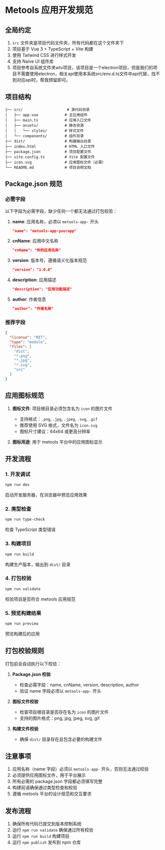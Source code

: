 
# Metools 应用开发规范

## 全局约定

1. `src` 文件夹是项目代码文件夹，所有代码都在这个文件夹下
2. 项目基于 Vue 3 + TypeScript + Vite 构建
3. 使用 Tailwind CSS 进行样式开发
4. 支持 Naive UI 组件库
5. 项目参考自系统文件夹wtv项目，该项目是一个electron项目，但是我们的项目不需要使用electron，相关api使用本系统src/env.d.ts文件中api代替，找不到对应api时，帮我预留即可。

## 项目结构

```
├── src/                    # 源代码目录
│   ├── app.vue            # 主应用组件
│   ├── main.ts            # 应用入口文件
│   ├── assets/            # 静态资源
│   │   └── styles/        # 样式文件
│   └── components/        # 组件目录
├── dist/                  # 构建输出目录
├── index.html             # HTML 入口文件
├── package.json           # 项目配置文件
├── vite.config.ts         # Vite 配置文件
├── icon.svg               # 应用图标文件（必需）
└── README.md              # 项目说明文档
```

## Package.json 规范

### 必需字段
以下字段为必需字段，缺少任何一个都无法通过打包校验：

1. **name**: 应用名称，必须以 `metools-app-` 开头
   ```json
   "name": "metools-app-yourapp"
   ```

2. **cnName**: 应用中文名称
   ```json
   "cnName": "你的应用名称"
   ```

3. **version**: 版本号，遵循语义化版本规范
   ```json
   "version": "1.0.0"
   ```

4. **description**: 应用描述
   ```json
   "description": "应用功能描述"
   ```

5. **author**: 作者信息
   ```json
   "author": "作者名称"
   ```

### 推荐字段
```json
{
  "license": "MIT",
  "type": "module",
  "files": [
    "dist",
    "*.png",
    "*.jpg",
    "*.svg",
    "src"
  ]
}
```

## 应用图标规范

1. **图标文件**: 项目根目录必须包含名为 `icon` 的图片文件
   - 支持格式：`.png`, `.jpg`, `.jpeg`, `.svg`, `.gif`
   - 推荐使用 SVG 格式，文件名为 `icon.svg`
   - 图标尺寸建议：64x64 或更高分辨率

2. **图标用途**: 用于 metools 平台中的应用图标显示

## 开发流程

### 1. 开发调试
```bash
npm run dev
```
启动开发服务器，在浏览器中预览应用效果

### 2. 类型检查
```bash
npm run type-check
```
检查 TypeScript 类型错误

### 3. 构建项目
```bash
npm run build
```
构建生产版本，输出到 `dist/` 目录

### 4. 打包校验
```bash
npm run validate
```
校验项目是否符合 metools 应用规范

### 5. 预览构建结果
```bash
npm run preview
```
预览构建后的应用

## 打包校验规则

打包前会自动执行以下校验：

1. **Package.json 校验**
   - 检查必需字段：name, cnName, version, description, author
   - 验证 name 字段必须以 `metools-app-` 开头

2. **图标文件校验**
   - 检查项目根目录是否存在名为 `icon` 的图片文件
   - 支持的图片格式：png, jpg, jpeg, svg, gif

3. **构建文件校验**
   - 确保 `dist/` 目录存在且包含必要的构建文件

## 注意事项

1. 应用名称（name 字段）必须以 `metools-app-` 开头，否则无法通过校验
2. 必须提供应用图标文件，用于平台展示
3. 所有必需的 package.json 字段都必须填写完整
4. 构建前请确保通过类型检查和校验
5. 遵循 metools 平台的设计规范和交互要求

## 发布流程

1. 确保所有代码已提交到版本控制系统
2. 运行 `npm run validate` 确保通过所有校验
3. 运行 `npm run build` 构建项目
4. 运行 `npm publish` 发布到 npm 仓库